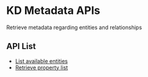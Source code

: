 # KD Metadata APIs

Retrieve metadata regarding entities and relationships

## API List

* [List available entities](data-available.md)
* [Retrieve property list](data-properties.md)

